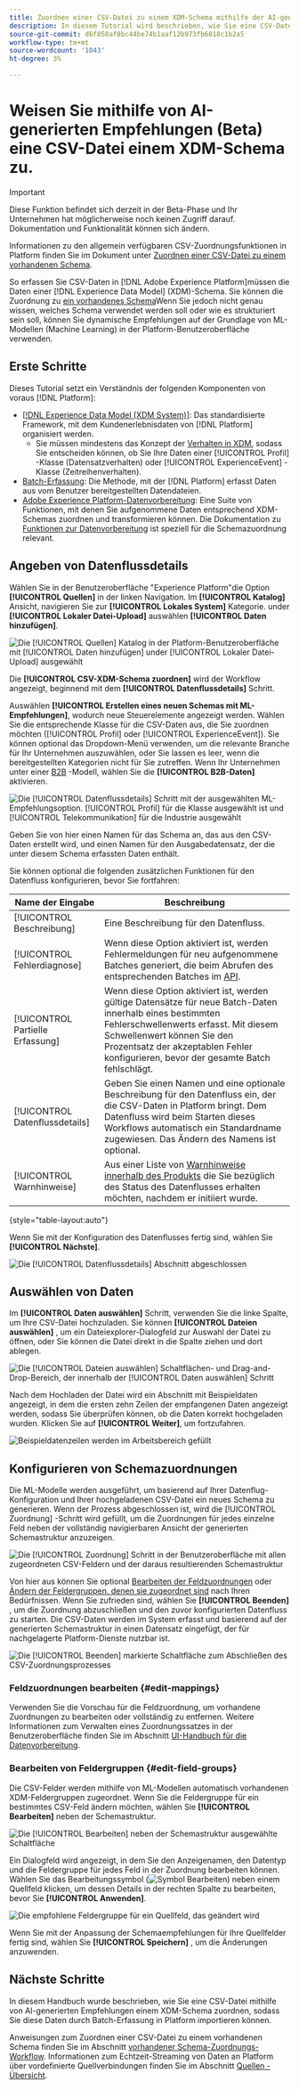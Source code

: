 ```yaml
---
title: Zuordnen einer CSV-Datei zu einem XDM-Schema mithilfe der AI-generierten Recommendations (Beta)
description: In diesem Tutorial wird beschrieben, wie Sie eine CSV-Datei mithilfe von AI-generierten Empfehlungen einem XDM-Schema zuordnen.
source-git-commit: d6f858af8bc44be74b1aaf12b973fb6818c1b2a5
workflow-type: tm+mt
source-wordcount: '1043'
ht-degree: 3%

---
```


# Weisen Sie mithilfe von AI-generierten Empfehlungen (Beta) eine CSV-Datei einem XDM-Schema zu.

>[!IMPORTANT]
>
>Diese Funktion befindet sich derzeit in der Beta-Phase und Ihr Unternehmen hat möglicherweise noch keinen Zugriff darauf. Dokumentation und Funktionalität können sich ändern.
>
>Informationen zu den allgemein verfügbaren CSV-Zuordnungsfunktionen in Platform finden Sie im Dokument unter [Zuordnen einer CSV-Datei zu einem vorhandenen Schema](./existing-schema.md).

So erfassen Sie CSV-Daten in [!DNL Adobe Experience Platform]müssen die Daten einer [!DNL Experience Data Model] (XDM)-Schema. Sie können die Zuordnung zu [ein vorhandenes Schema](./existing-schema.md)Wenn Sie jedoch nicht genau wissen, welches Schema verwendet werden soll oder wie es strukturiert sein soll, können Sie dynamische Empfehlungen auf der Grundlage von ML-Modellen (Machine Learning) in der Platform-Benutzeroberfläche verwenden.

## Erste Schritte

Dieses Tutorial setzt ein Verständnis der folgenden Komponenten von voraus [!DNL Platform]:

* [[!DNL Experience Data Model (XDM System)]](../../../xdm/home.md): Das standardisierte Framework, mit dem Kundenerlebnisdaten von [!DNL Platform] organisiert werden.
   * Sie müssen mindestens das Konzept der [Verhalten in XDM](../../../xdm/home.md#data-behaviors), sodass Sie entscheiden können, ob Sie Ihre Daten einer [!UICONTROL Profil] -Klasse (Datensatzverhalten) oder [!UICONTROL ExperienceEvent] -Klasse (Zeitreihenverhalten).
* [Batch-Erfassung](../../batch-ingestion/overview.md): Die Methode, mit der [!DNL Platform] erfasst Daten aus vom Benutzer bereitgestellten Datendateien.
* [Adobe Experience Platform-Datenvorbereitung](../../batch-ingestion/overview.md): Eine Suite von Funktionen, mit denen Sie aufgenommene Daten entsprechend XDM-Schemas zuordnen und transformieren können. Die Dokumentation zu [Funktionen zur Datenvorbereitung](../../../data-prep/functions.md) ist speziell für die Schemazuordnung relevant.

## Angeben von Datenflussdetails

Wählen Sie in der Benutzeroberfläche &quot;Experience Platform&quot;die Option **[!UICONTROL Quellen]** in der linken Navigation. Im **[!UICONTROL Katalog]** Ansicht, navigieren Sie zur **[!UICONTROL Lokales System]** Kategorie. under **[!UICONTROL Lokaler Datei-Upload]** auswählen **[!UICONTROL Daten hinzufügen]**.

![Die [!UICONTROL Quellen] Katalog in der Platform-Benutzeroberfläche mit [!UICONTROL Daten hinzufügen] under [!UICONTROL Lokaler Datei-Upload] ausgewählt](../../images/tutorials/map-csv-recommendations/local-file-upload.png)

Die **[!UICONTROL CSV-XDM-Schema zuordnen]** wird der Workflow angezeigt, beginnend mit dem **[!UICONTROL Datenflussdetails]** Schritt.

Auswählen **[!UICONTROL Erstellen eines neuen Schemas mit ML-Empfehlungen]**, wodurch neue Steuerelemente angezeigt werden. Wählen Sie die entsprechende Klasse für die CSV-Daten aus, die Sie zuordnen möchten ([!UICONTROL Profil] oder [!UICONTROL ExperienceEvent]). Sie können optional das Dropdown-Menü verwenden, um die relevante Branche für Ihr Unternehmen auszuwählen, oder Sie lassen es leer, wenn die bereitgestellten Kategorien nicht für Sie zutreffen. Wenn Ihr Unternehmen unter einer [B2B](../../../xdm/tutorials/relationship-b2b.md) -Modell, wählen Sie die **[!UICONTROL B2B-Daten]** aktivieren.

![Die [!UICONTROL Datenflussdetails] Schritt mit der ausgewählten ML-Empfehlungsoption. [!UICONTROL Profil] für die Klasse ausgewählt ist und [!UICONTROL Telekommunikation] für die Industrie ausgewählt](../../images/tutorials/map-csv-recommendations/select-class-and-industry.png)

Geben Sie von hier einen Namen für das Schema an, das aus den CSV-Daten erstellt wird, und einen Namen für den Ausgabedatensatz, der die unter diesem Schema erfassten Daten enthält.

Sie können optional die folgenden zusätzlichen Funktionen für den Datenfluss konfigurieren, bevor Sie fortfahren:

| Name der Eingabe | Beschreibung |
| --- | --- |
| [!UICONTROL Beschreibung] | Eine Beschreibung für den Datenfluss. |
| [!UICONTROL Fehlerdiagnose] | Wenn diese Option aktiviert ist, werden Fehlermeldungen für neu aufgenommene Batches generiert, die beim Abrufen des entsprechenden Batches im [API](../../batch-ingestion/api-overview.md). |
| [!UICONTROL Partielle Erfassung] | Wenn diese Option aktiviert ist, werden gültige Datensätze für neue Batch-Daten innerhalb eines bestimmten Fehlerschwellenwerts erfasst. Mit diesem Schwellenwert können Sie den Prozentsatz der akzeptablen Fehler konfigurieren, bevor der gesamte Batch fehlschlägt. |
| [!UICONTROL Datenflussdetails] | Geben Sie einen Namen und eine optionale Beschreibung für den Datenfluss ein, der die CSV-Daten in Platform bringt. Dem Datenfluss wird beim Starten dieses Workflows automatisch ein Standardname zugewiesen. Das Ändern des Namens ist optional. |
| [!UICONTROL Warnhinweise] | Aus einer Liste von [Warnhinweise innerhalb des Produkts](../../../observability/alerts/overview.md) die Sie bezüglich des Status des Datenflusses erhalten möchten, nachdem er initiiert wurde. |

{style=&quot;table-layout:auto&quot;}

Wenn Sie mit der Konfiguration des Datenflusses fertig sind, wählen Sie **[!UICONTROL Nächste]**.

![Die [!UICONTROL Datenflussdetails] Abschnitt abgeschlossen](../../images/tutorials/map-csv-recommendations/dataflow-detail-complete.png)

## Auswählen von Daten

Im **[!UICONTROL Daten auswählen]** Schritt, verwenden Sie die linke Spalte, um Ihre CSV-Datei hochzuladen. Sie können **[!UICONTROL Dateien auswählen]** , um ein Dateiexplorer-Dialogfeld zur Auswahl der Datei zu öffnen, oder Sie können die Datei direkt in die Spalte ziehen und dort ablegen.

![Die [!UICONTROL Dateien auswählen] Schaltflächen- und Drag-and-Drop-Bereich, der innerhalb der [!UICONTROL Daten auswählen] Schritt](../../images/tutorials/map-csv-recommendations/upload-files.png)

Nach dem Hochladen der Datei wird ein Abschnitt mit Beispieldaten angezeigt, in dem die ersten zehn Zeilen der empfangenen Daten angezeigt werden, sodass Sie überprüfen können, ob die Daten korrekt hochgeladen wurden. Klicken Sie auf **[!UICONTROL Weiter]**, um fortzufahren.

![Beispieldatenzeilen werden im Arbeitsbereich gefüllt](../../images/tutorials/map-csv-recommendations/data-uploaded.png)

## Konfigurieren von Schemazuordnungen

Die ML-Modelle werden ausgeführt, um basierend auf Ihrer Datenflug-Konfiguration und Ihrer hochgeladenen CSV-Datei ein neues Schema zu generieren. Wenn der Prozess abgeschlossen ist, wird die [!UICONTROL Zuordnung] -Schritt wird gefüllt, um die Zuordnungen für jedes einzelne Feld neben der vollständig navigierbaren Ansicht der generierten Schemastruktur anzuzeigen.

![Die [!UICONTROL Zuordnung] Schritt in der Benutzeroberfläche mit allen zugeordneten CSV-Feldern und der daraus resultierenden Schemastruktur](../../images/tutorials/map-csv-recommendations/schema-generated.png)

Von hier aus können Sie optional [Bearbeiten der Feldzuordnungen](#edit-mappings) oder [Ändern der Feldergruppen, denen sie zugeordnet sind](#edit-schema) nach Ihren Bedürfnissen. Wenn Sie zufrieden sind, wählen Sie **[!UICONTROL Beenden]** , um die Zuordnung abzuschließen und den zuvor konfigurierten Datenfluss zu starten. Die CSV-Daten werden im System erfasst und basierend auf der generierten Schemastruktur in einen Datensatz eingefügt, der für nachgelagerte Platform-Dienste nutzbar ist.

![Die [!UICONTROL Beenden] markierte Schaltfläche zum Abschließen des CSV-Zuordnungsprozesses](../../images/tutorials/map-csv-recommendations/finish-mapping.png)

### Feldzuordnungen bearbeiten {#edit-mappings}

Verwenden Sie die Vorschau für die Feldzuordnung, um vorhandene Zuordnungen zu bearbeiten oder vollständig zu entfernen. Weitere Informationen zum Verwalten eines Zuordnungssatzes in der Benutzeroberfläche finden Sie im Abschnitt [UI-Handbuch für die Datenvorbereitung](../../../data-prep/ui/mapping.md#mapping-interface).

### Bearbeiten von Feldergruppen {#edit-field-groups}

Die CSV-Felder werden mithilfe von ML-Modellen automatisch vorhandenen XDM-Feldergruppen zugeordnet. Wenn Sie die Feldergruppe für ein bestimmtes CSV-Feld ändern möchten, wählen Sie **[!UICONTROL Bearbeiten]** neben der Schemastruktur.

![Die [!UICONTROL Bearbeiten] neben der Schemastruktur ausgewählte Schaltfläche](../../images/tutorials/map-csv-recommendations/edit-schema-structure.png)

Ein Dialogfeld wird angezeigt, in dem Sie den Anzeigenamen, den Datentyp und die Feldergruppe für jedes Feld in der Zuordnung bearbeiten können. Wählen Sie das Bearbeitungssymbol (![Symbol Bearbeiten](../../images/tutorials/map-csv-recommendations/edit-icon.png)) neben einem Quellfeld klicken, um dessen Details in der rechten Spalte zu bearbeiten, bevor Sie **[!UICONTROL Anwenden]**.

![Die empfohlene Feldergruppe für ein Quellfeld, das geändert wird](../../images/tutorials/map-csv-recommendations/select-schema-field.png)

Wenn Sie mit der Anpassung der Schemaempfehlungen für Ihre Quellfelder fertig sind, wählen Sie **[!UICONTROL Speichern]** , um die Änderungen anzuwenden.

## Nächste Schritte

In diesem Handbuch wurde beschrieben, wie Sie eine CSV-Datei mithilfe von AI-generierten Empfehlungen einem XDM-Schema zuordnen, sodass Sie diese Daten durch Batch-Erfassung in Platform importieren können.

Anweisungen zum Zuordnen einer CSV-Datei zu einem vorhandenen Schema finden Sie im Abschnitt [vorhandener Schema-Zuordnungs-Workflow](./existing-schema.md). Informationen zum Echtzeit-Streaming von Daten an Platform über vordefinierte Quellverbindungen finden Sie im Abschnitt [Quellen - Übersicht](../../../sources/home.md).
